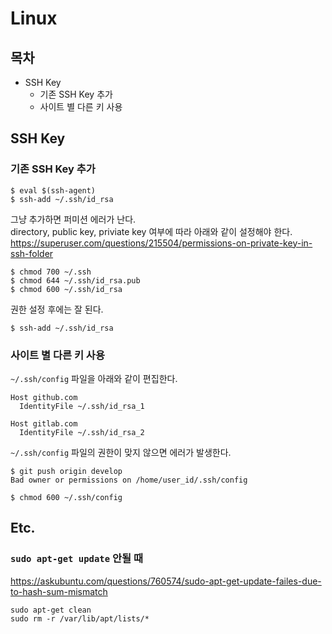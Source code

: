 # Linux

## 목차

- SSH Key
  - 기존 SSH Key 추가
  - 사이트 별 다른 키 사용


## SSH Key

### 기존 SSH Key 추가

```
$ eval $(ssh-agent)
$ ssh-add ~/.ssh/id_rsa
```

그냥 추가하면 퍼미션 에러가 난다.  
directory, public key, priviate key 여부에 따라 아래와 같이 설정해야 한다.  
https://superuser.com/questions/215504/permissions-on-private-key-in-ssh-folder

```
$ chmod 700 ~/.ssh
$ chmod 644 ~/.ssh/id_rsa.pub
$ chmod 600 ~/.ssh/id_rsa
```

권한 설정 후에는 잘 된다.

```
$ ssh-add ~/.ssh/id_rsa
```

### 사이트 별 다른 키 사용

`~/.ssh/config` 파일을 아래와 같이 편집한다.

```
Host github.com
  IdentityFile ~/.ssh/id_rsa_1

Host gitlab.com
  IdentityFile ~/.ssh/id_rsa_2
```

`~/.ssh/config` 파일의 권한이 맞지 않으면 에러가 발생한다.

```
$ git push origin develop
Bad owner or permissions on /home/user_id/.ssh/config

$ chmod 600 ~/.ssh/config
```

## Etc.
### `sudo apt-get update` 안될 때
https://askubuntu.com/questions/760574/sudo-apt-get-update-failes-due-to-hash-sum-mismatch
```
sudo apt-get clean
sudo rm -r /var/lib/apt/lists/*
```
